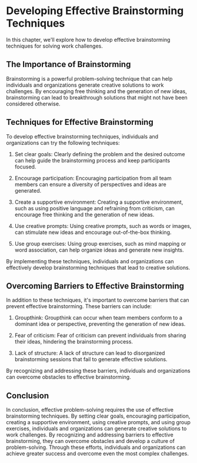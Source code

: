 Developing Effective Brainstorming Techniques
==============================================================================================

In this chapter, we'll explore how to develop effective brainstorming techniques for solving work challenges.

The Importance of Brainstorming
-------------------------------

Brainstorming is a powerful problem-solving technique that can help individuals and organizations generate creative solutions to work challenges. By encouraging free thinking and the generation of new ideas, brainstorming can lead to breakthrough solutions that might not have been considered otherwise.

Techniques for Effective Brainstorming
--------------------------------------

To develop effective brainstorming techniques, individuals and organizations can try the following techniques:

1. Set clear goals: Clearly defining the problem and the desired outcome can help guide the brainstorming process and keep participants focused.

2. Encourage participation: Encouraging participation from all team members can ensure a diversity of perspectives and ideas are generated.

3. Create a supportive environment: Creating a supportive environment, such as using positive language and refraining from criticism, can encourage free thinking and the generation of new ideas.

4. Use creative prompts: Using creative prompts, such as words or images, can stimulate new ideas and encourage out-of-the-box thinking.

5. Use group exercises: Using group exercises, such as mind mapping or word association, can help organize ideas and generate new insights.

By implementing these techniques, individuals and organizations can effectively develop brainstorming techniques that lead to creative solutions.

Overcoming Barriers to Effective Brainstorming
----------------------------------------------

In addition to these techniques, it's important to overcome barriers that can prevent effective brainstorming. These barriers can include:

1. Groupthink: Groupthink can occur when team members conform to a dominant idea or perspective, preventing the generation of new ideas.

2. Fear of criticism: Fear of criticism can prevent individuals from sharing their ideas, hindering the brainstorming process.

3. Lack of structure: A lack of structure can lead to disorganized brainstorming sessions that fail to generate effective solutions.

By recognizing and addressing these barriers, individuals and organizations can overcome obstacles to effective brainstorming.

Conclusion
----------

In conclusion, effective problem-solving requires the use of effective brainstorming techniques. By setting clear goals, encouraging participation, creating a supportive environment, using creative prompts, and using group exercises, individuals and organizations can generate creative solutions to work challenges. By recognizing and addressing barriers to effective brainstorming, they can overcome obstacles and develop a culture of problem-solving. Through these efforts, individuals and organizations can achieve greater success and overcome even the most complex challenges.
